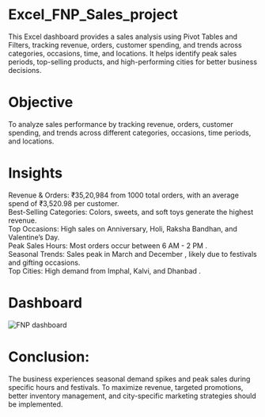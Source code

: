 # Excel_FNP_Sales_project
This Excel dashboard provides a sales analysis using Pivot Tables and Filters, tracking revenue, orders, customer spending, and trends across categories, occasions, time, and locations. It helps identify peak sales periods, top-selling products, and high-performing cities for better business decisions.
# Objective 
To analyze sales performance by tracking revenue, orders, customer spending, and trends across different categories, occasions, time periods, and locations.  

# Insights 
Revenue & Orders: ₹35,20,984 from 1000 total orders, with an average spend of ₹3,520.98 per customer.  
Best-Selling Categories: Colors, sweets, and soft toys generate the highest revenue.  
Top Occasions: High sales on Anniversary, Holi, Raksha Bandhan, and Valentine’s Day.  
Peak Sales Hours: Most orders occur between 6 AM - 2 PM .  
Seasonal Trends: Sales peak in March and December , likely due to festivals and gifting occasions.  
Top Cities: High demand from Imphal, Kalvi, and Dhanbad .  
# Dashboard
![FNP dashboard](https://github.com/user-attachments/assets/19ed6134-8964-41dd-8775-1de1cde0f6cf)


# Conclusion: 
The business experiences seasonal demand spikes and peak sales during specific hours and festivals. To maximize revenue, targeted promotions, better inventory management, and city-specific marketing strategies should be implemented.
